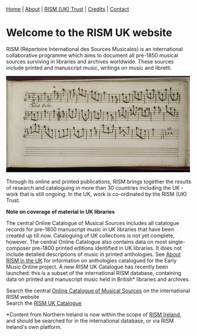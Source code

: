 [Home](/) | [About](/about) | [RISM (UK) Trust](/rism_uk_trust) | [Credits](/acknowledgements) | [Contact](/contact)  
  
# Welcome to the RISM UK website  

RISM (Répertoire International des Sources Musicales) is an international collaborative programme which aims to document all pre-1850 musical sources surviving in libraries and archives worldwide. These sources include printed and manuscript music, writings on music and libretti. 

![Tune from Thomas Britton's music book, 1697 (British Library Add MS 22098)](/BL_Add_MS_22098_small.jpg "Tune from Thomas Britton's music book, 1697 (British Library Add MS 22098)")  

Through its online and printed publications, RISM brings together the results of research and cataloguing in more than 30 countries including the UK - work that is still ongoing.  In the UK, work is co-ordinated by the RISM (UK) Trust.  

**Note on coverage of material in UK libraries**  

The central Online Catalogue of Musical Sources includes all catalogue records for pre-1800 manuscript music in UK libraries that have been created up till now. Cataloguing of UK collections is not yet complete, however. The central Online Catalogue also contains data on most single-composer pre-1800 printed editions identified in UK libraries. It does not include detailed descriptions of music in printed anthologies. See [About RISM in the UK](/about) for information on anthologies catalogued for the Early Music Online project.
A new RISM UK Catalogue has recently been launched: this is a subset of the international RISM database, containing data on printed and manuscript music held in British* libraries and archives.

Search the central [Online Catalogue of Musical Sources](https://rism.info/) on the international RISM website  
Search the [RISM UK Catalogue](http://uk.rism-ch.org/catalog)  

*Content from Northern Ireland is now within the scope of [RISM Ireland](http://www.rism-ie.org/), and should be searched for in the international database, or via RISM Ireland's own platform.  
